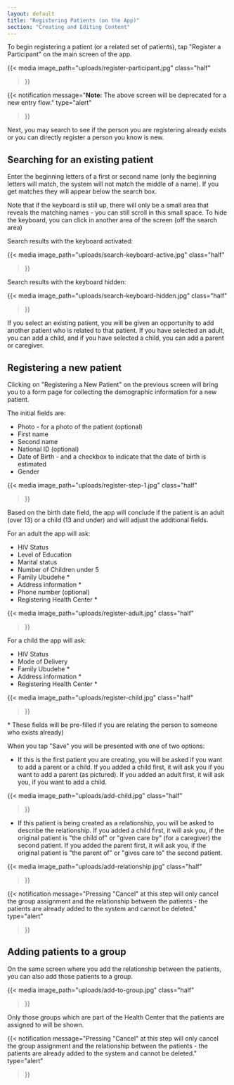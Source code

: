 ```yaml
---
layout: default
title: "Registering Patients (on the App)"
section: "Creating and Editing Content"
---
```

To begin registering a patient (or a related set of patients), tap "Register a Participant" on the main screen of the app.

{{< media
   image_path="uploads/register-participant.jpg"
   class="half"
>}}

{{< notification
   message="<b>Note:</b> The above screen will be deprecated for a new entry flow."
   type="alert"
>}}

Next, you may search to see if the person you are registering already exists or you can directly register a person you know is new.

## Searching for an existing patient

Enter the beginning letters of a first or second name (only the beginning letters will match, the system will not match the middle of a name). If you get matches they will appear below the search box.

Note that if the keyboard is still up, there will only be a small area that reveals the matching names - you can still scroll in this small space. To hide the keyboard, you can click in another area of the screen (off the search area)

Search results with the keyboard activated:

{{< media
   image_path="uploads/search-keyboard-active.jpg"
   class="half"
>}}

Search results with the keyboard hidden:

{{< media
   image_path="uploads/search-keyboard-hidden.jpg"
   class="half"
>}}

If you select an existing patient, you will be given an opportunity to add another patient who is related to that patient. If you have selected an adult, you can add a child, and if you have selected a child, you can add a parent or caregiver.

## Registering a new patient
Clicking on "Registering a New Patient" on the previous screen will bring you to a form page for collecting the demographic information for a new patient.

The initial fields are:
- Photo - for a photo of the patient (optional)
- First name
- Second name
- National ID (optional)
- Date of Birth - and a checkbox to indicate that the date of birth is estimated
- Gender

{{< media
   image_path="uploads/register-step-1.jpg"
   class="half"
>}}

Based on the birth date field, the app will conclude if the patient is an adult (over 13) or a child (13 and under) and will adjust the additional fields.

For an adult the app will ask:

- HIV Status
- Level of Education
- Marital status
- Number of Children under 5
- Family Ubudehe *
- Address information *
- Phone number (optional)
- Registering Health Center *

{{< media
   image_path="uploads/register-adult.jpg"
   class="half"
>}}

For a child the app will ask:

- HIV Status
- Mode of Delivery
- Family Ubudehe *
- Address information *
- Registering Health Center *

{{< media
   image_path="uploads/register-child.jpg"
   class="half"
>}}


\* These fields will be pre-filled if you are relating the person to someone who exists already)

When you tap "Save" you will be presented with one of two options:
- If this is the first patient you are creating, you will be asked if you want to add a parent or a child. If you added a child first, it will ask you if you want to add a parent (as pictured). If you added an adult first, it will ask you, if you want to add a child.

{{< media
   image_path="uploads/add-child.jpg"
   class="half"
>}}

- If this patient is being created as a relationship, you will be asked to describe the relationship. If you added a child first, it will ask you, if the original patient is "the child of" or "given care by" (for a caregiver) the second patient. If you added the parent first, it will ask you, if the original patient is "the parent of" or "gives care to" the second patient.

{{< media
   image_path="uploads/add-relationship.jpg"
   class="half"
>}}

{{< notification
   message="Pressing \"Cancel\" at this step will only cancel the group assignment and the relationship between the patients - the patients are already added to the system and cannot be deleted."
   type="alert"
>}}

## Adding patients to a group
On the same screen where you add the relationship between the patients, you can also add those patients to a group.

{{< media
   image_path="uploads/add-to-group.jpg"
   class="half"
>}}

Only those groups which are part of the Health Center that the patients are assigned to will be shown.

{{< notification
   message="Pressing \"Cancel\" at this step will only cancel the group assignment and the relationship between the patients - the patients are already added to the system and cannot be deleted."
   type="alert"
>}}
